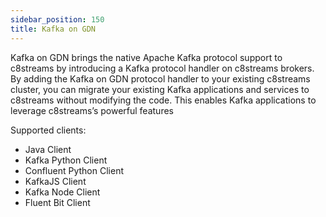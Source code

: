 ```yaml
---
sidebar_position: 150
title: Kafka on GDN
---
```


Kafka on GDN brings the native Apache Kafka protocol support to c8streams by introducing a Kafka protocol handler on c8streams brokers. By adding the Kafka on GDN protocol handler to your existing c8streams cluster, you can migrate your existing Kafka applications and services to c8streams without modifying the code. This enables Kafka applications to leverage c8streams’s powerful features


Supported clients:

- Java Client
- Kafka Python Client
- Confluent Python Client
- KafkaJS Client
- Kafka Node Client
- Fluent Bit Client